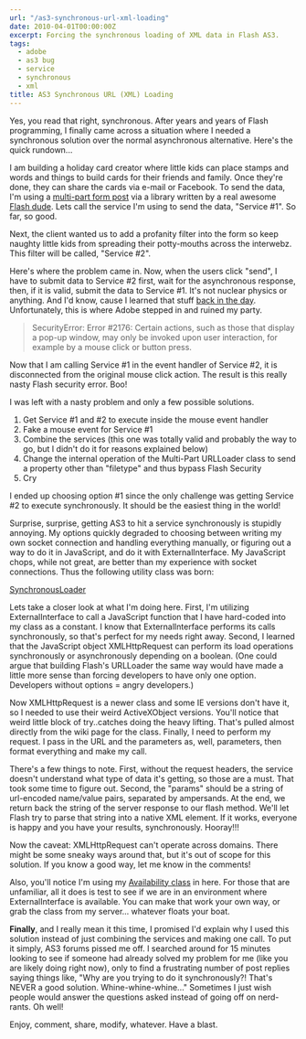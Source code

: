 ```yaml
---
url: "/as3-synchronous-url-xml-loading"
date: 2010-04-01T00:00:00Z
excerpt: Forcing the synchronous loading of XML data in Flash AS3.
tags:
  - adobe
  - as3 bug
  - service
  - synchronous
  - xml
title: AS3 Synchronous URL (XML) Loading
---
```


Yes, you read that right, synchronous. After years and years of Flash
programming, I finally came across a situation where I needed a
synchronous solution over the normal asynchronous alternative. Here's
the quick rundown...

I am building a holiday card creator where little kids can place stamps
and words and things to build cards for their friends and family. Once
they're done, they can share the cards via e-mail or Facebook. To send
the data, I'm using a [multi-part form post][] via a library written by
a real awesome [Flash dude][]. Lets call the service I'm using to send
the data, "Service #1". So far, so good.

Next, the client wanted us to add a profanity filter into the form so
keep naughty little kids from spreading their potty-mouths across the
interwebz. This filter will be called, "Service #2".

Here's where the problem came in. Now, when the users click "send", I
have to submit data to Service #2 first, wait for the asynchronous
response, then, if it is valid, submit the data to Service #1. It's not
nuclear physics or anything. And I'd know, cause I learned that stuff
[back in the day][]. Unfortunately, this is where Adobe stepped in and
ruined my party.

> SecurityError: Error #2176: Certain actions, such as those that
> display a pop-up window, may only be invoked upon user interaction,
> for example by a mouse click or button press.

Now that I am calling Service #1 in the event handler of Service #2,
it is disconnected from the original mouse click action. The result is
this really nasty Flash security error. Boo!

I was left with a nasty problem and only a few possible solutions.

1.  Get Service #1 and #2 to execute inside the mouse event handler
2.  Fake a mouse event for Service #1
3.  Combine the services (this one was totally valid and probably the
    way to go, but I didn't do it for reasons explained below)
4.  Change the internal operation of the Multi-Part URLLoader class to
    send a property other than "filetype" and thus bypass Flash Security
5.  Cry

I ended up choosing option #1 since the only challenge was getting
Service #2 to execute synchronously. It should be the easiest thing in
the world!

Surprise, surprise, getting AS3 to hit a service synchronously is
stupidly annoying. My options quickly degraded to choosing between
writing my own socket connection and handling everything manually, or
figuring out a way to do it in JavaScript, and do it with
ExternalInterface. My JavaScript chops, while not great, are better than
my experience with socket connections. Thus the following utility class
was born:

[SynchronousLoader](https://github.com/jamestomasino/tomasino/blob/master/org/tomasino/net/SynchronousLoader.as)

Lets take a closer look at what I'm doing here. First, I'm utilizing
ExternalInterface to call a JavaScript function that I have hard-coded
into my class as a constant. I know that ExternalInterface performs its
calls synchronously, so that's perfect for my needs right away. Second,
I learned that the JavaScript object XMLHttpRequest can perform its load
operations synchronously or asynchronously depending on a boolean. (One
could argue that building Flash's URLLoader the same way would have made
a little more sense than forcing developers to have only one option.
Developers without options = angry developers.)

Now XMLHttpRequest is a newer class and some IE versions don't have it,
so I needed to use their weird ActiveXObject versions. You'll notice
that weird little block of try..catches doing the heavy lifting. That's
pulled almost directly from the wiki page for the class. Finally, I need
to perform my request. I pass in the URL and the parameters as, well,
parameters, then format everything and make my call.

There's a few things to note. First, without the request headers, the
service doesn't understand what type of data it's getting, so those are
a must. That took some time to figure out. Second, the "params" should
be a string of url-encoded name/value pairs, separated by ampersands. At
the end, we return back the string of the server response to our flash
method. We'll let Flash try to parse that string into a native XML
element. If it works, everyone is happy and you have your results,
synchronously. Hooray!!!

Now the caveat: XMLHttpRequest can't operate across domains. There might
be some sneaky ways around that, but it's out of scope for this
solution. If you know a good way, let me know in the comments!

Also, you'll notice I'm using my [Availability class][] in here. For
those that are unfamiliar, all it does is test to see if we are in an
environment where ExternalInterface is available. You can make that work
your own way, or grab the class from my server... whatever floats your
boat.

**Finally**, and I really mean it this
time, I promised I'd explain why I used this solution instead of just
combining the services and making one call. To put it simply, AS3 forums
pissed me off. I searched around for 15 minutes looking to see if
someone had already solved my problem for me (like you are likely doing
right now), only to find a frustrating number of post replies saying
things like, "Why are you trying to do it synchronously?! That's NEVER a
good solution. Whine-whine-whine..." Sometimes I just wish people would
answer the questions asked instead of going off on nerd-rants. Oh well!

Enjoy, comment, share, modify, whatever. Have a blast.

  [multi-part form post]: //code.google.com/p/in-spirit/wiki/MultipartURLLoader
  [Flash dude]: //inspirit.ru/
  [back in the day]: //en.wikipedia.org/wiki/Naval_Nuclear_Power_Training_Command
  [Availability class]: //github.com/jamestomasino/tomasino/blob/master/org/tomasino/external/Availability.as
